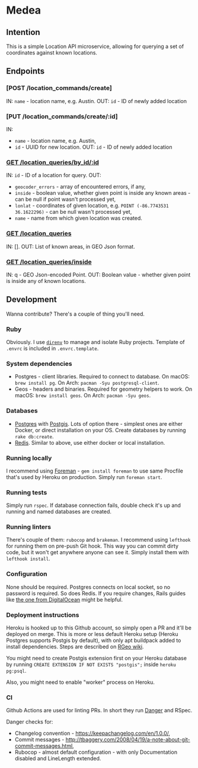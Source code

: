 # Medea

## Intention

This is a simple Location API microservice, allowing for querying a set of coordinates against known locations.

## Endpoints

### [POST /location_commands/create]
IN: `name` - location name, e.g. Austin.
OUT: `id` - ID of newly added location

### [PUT /location_commands/create/:id]
IN:
- `name` - location name, e.g. Austin,
- `id` - UUID for new location.
OUT: `id` - ID of newly added location

### [GET /location_queries/by_id/:id]
IN: `id` - ID of a location for query.
OUT:
- `geocoder_errors` - array of encountered errors, if any,
- `inside` - boolean value, whether given point is inside any known areas - can be null if point wasn't processed yet,
- `lonlat` - coordinates of given location, e.g. `POINT (-86.7743531 36.1622296)` - can be null wasn't processed yet,
- `name` - name from which given location was created.

### [GET /location_queries]
IN: [].
OUT: List of known areas, in GEO Json format.

### [GET /location_queries/inside]
IN: q - GEO Json-encoded Point.
OUT: Boolean value - whether given point is inside any of known locations.

[GET /location_queries]: https://location-api-medea.herokuapp.com/location_queries
[GET /location_queries/inside]: https://location-api-medea.herokuapp.com/location_queries/inside?q=%7B%22type%22%3A%22Point%22%2C%22coordinates%22%3A%5B8.3%2C50.66%5D%7D
[GET /location_queries/by_id/:id]: https://location-api-medea.herokuapp.com/location_queries/by_id/06dae72c-1389-11ea-8059-07252b524a4b

## Development

Wanna contribute? There's a couple of thing you'll need.

### Ruby
Obviously. I use [`direnv`](https://github.com/direnv/direnv/wiki/Ruby) to manage and isolate Ruby projects. Template of `.envrc` is included in `.envrc.template`.

### System dependencies
* Postgres - client libraries. Required to connect to database. On macOS: `brew install pg`. On Arch: `pacman -Syu postgresql-client`.
* Geos - headers and binaries. Required for geometry helpers to work. On macOS: `brew install geos`. On Arch: `pacman -Syu geos`.

### Databases
* [Postgres](https://www.postgresql.org) with [Postgis](https://postgis.net). Lots of option there - simplest ones are either Docker, or direct installation on your OS. Create databases by running `rake db:create`.
* [Redis](https://redis.io). Similar to above, use either docker or local installation.

### Running locally
I recommend using [Foreman](https://github.com/ddollar/foreman) - `gem install foreman` to use same Procfile that's used by Heroku on production. Simply run `foreman start`.

### Running tests
Simply run `rspec`. If database connection fails, double check it's up and running and named databases are created.

### Running linters
There's couple of them: `rubocop` and `brakeman`. I recommend using `lefthook` for running them on pre-push Git hook. This way you can commit dirty code, but it won't get anywhere anyone can see it. Simply install them with `lefthook install`.

### Configuration
None should be required. Postgres connects on local socket, so no password is required. So does Redis. If you require changes, Rails guides like [the one from DigitalOcean](https://www.digitalocean.com/community/tutorials/how-to-set-up-ruby-on-rails-with-postgres) might be helpful.

### Deployment instructions
Heroku is hooked up to this Github account, so simply open a PR and it'll be deployed on merge. This is more or less default Heroku setup (Heroku Postgres supports Postgis by default), with only apt buildpack added to install dependencies. Steps are described on [RGeo wiki](https://github.com/rgeo/rgeo/wiki/Enable-GEOS-and-Proj4-on-Heroku#option-1-use-heroku-buildpack-apt).

You might need to create Postgis extension first on your Heroku database by running `CREATE EXTENSION IF NOT EXISTS "postgis";` inside `heroku pg:psql`.

Also, you might need to enable "worker" process on Heroku.

### CI
Github Actions are used for linting PRs. In short they run [Danger](https://danger.systems/ruby/) and RSpec.

Danger checks for:
- Changelog convention - https://keepachangelog.com/en/1.0.0/,
- Commit messages - http://tbaggery.com/2008/04/19/a-note-about-git-commit-messages.html,
- Rubocop - almost default configuration - with only Documentation disabled and LineLength extended.
